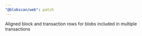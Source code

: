 ```yaml
---
"@blobscan/web": patch
---
```


Aligned block and transaction rows for blobs included in multiple transactions

